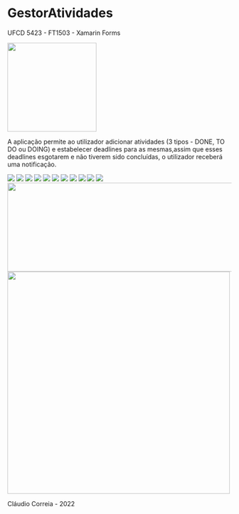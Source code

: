 # GestorAtividades


UFCD 5423 - FT1503 - Xamarin Forms

<img src="icon.png" width="200" height="200">

A aplicação permite ao utilizador adicionar atividades (3 tipos - DONE, TO DO ou DOING)
e estabelecer deadlines para as mesmas,assim que esses deadlines
esgotarem e não tiverem sido concluídas, o utilizador receberá uma notificação.

<img src="pic1.PNG" >
<img src="pic2.PNG" >
<img src="pic3.PNG" >
<img src="pic4.PNG" >
<img src="pic5.PNG" >
<img src="pic6.PNG">
<img src="pic7.PNG">
<img src="pic8.PNG">
<img src="pic9.PNG">
<img src="pic10.PNG">
<img src="pic11.PNG">
<img src="pic12.png" width="700" height="200">
<img src="pic13.png" width="500" height="500">


Cláudio Correia - 2022
